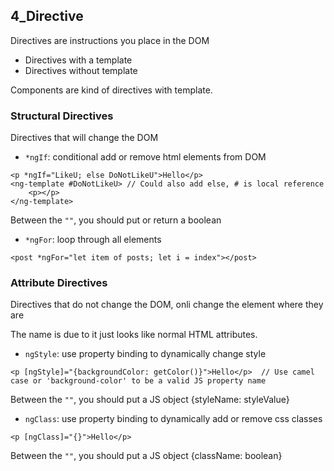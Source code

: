 ## 4_Directive

Directives are instructions you place in the DOM

- Directives with a template
- Directives without template

Components are kind of directives with template.


### Structural Directives

Directives that will change the DOM

- `*ngIf`: conditional add or remove html elements from DOM 

```
<p *ngIf="LikeU; else DoNotLikeU">Hello</p>
<ng-template #DoNotLikeU> // Could also add else, # is local reference
	<p></p>
</ng-template>
```
Between the `""`, you should put or return a boolean

- `*ngFor`: loop through all elements 

```
<post *ngFor="let item of posts; let i = index"></post>
```

### Attribute Directives

Directives that do not change the DOM, onli change the element where they are

The name is due to it just looks like normal HTML attributes.

- `ngStyle`: use property binding to dynamically change style

```
<p [ngStyle]="{backgroundColor: getColor()}">Hello</p>  // Use camel case or 'background-color' to be a valid JS property name
```
Between the `""`, you should put a JS object {styleName: styleValue}

- `ngClass`: use property binding to dynamically add or remove css classes

```
<p [ngClass]="{}">Hello</p>
```
Between the `""`, you should put a JS object {className: boolean}
